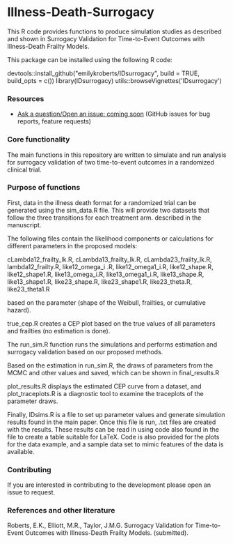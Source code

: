 # Illness-Death-Surrogacy

This R code provides functions to produce simulation studies as described and shown in Surrogacy Validation for Time-to-Event Outcomes with Illness-Death Frailty Models.

This package can be installed using the following R code:

devtools::install_github("emilykroberts/IDsurrogacy", build = TRUE, build_opts = c()) 
library(IDsurrogacy) 
utils::browseVignettes('IDsurrogacy')


### Resources

* [Ask a question/Open an issue: coming soon](https://github.com/emilykroberts) (GitHub issues for bug reports, feature requests)

### Core functionality

The main functions in this repository are written to simulate and run analysis for surrogacy validation of two time-to-event outcomes in a randomized clinical trial.

### Purpose of functions

First, data in the illness death format for a randomized trial can be generated using the sim_data.R file. This will provide two datasets that follow the three transitions for each treatment arm. described in the manuscript.

The following files contain the likelihood components or calculations for different parameters in the proposed models:

cLambda12_frailty_lk.R, cLambda13_frailty_lk.R, cLambda23_frailty_lk.R, lambda12_frailty.R, like12_omega_i .R, like12_omega1_i.R, like12_shape.R, like12_shape1.R, like13_omega_i.R, like13_omega1_i.R, like13_shape.R, like13_shape1.R, like23_shape.R, like23_shape1.R, like23_theta.R, like23_theta1.R

based on the parameter (shape of the Weibull, frailties, or cumulative hazard). 

true_cep.R creates a CEP plot based on the true values of all parameters and frailties (no estimation is done).

The run_sim.R function runs the simulations and performs estimation and surrogacy validation based on our proposed methods.

Based on the estimation in run_sim.R, the draws of parameters from the MCMC and other values and saved, which can be shown in final_results.R       
      
plot_results.R displays the estimated CEP curve from a dataset, and plot_traceplots.R  is a diagnostic tool to examine the traceplots of the parameter draws.

Finally, IDsims.R is a file to set up parameter values and generate simulation results found in the main paper. Once this file is run, .txt files are created with the results. These results can be read in using code also found in the file to create a table suitable for LaTeX. Code is also provided for the plots for the data example, and a sample data set to mimic features of the data is available.

### Contributing 

If you are interested in contributing to the development please open an issue to request.

### References and other literature

Roberts, E.K., Elliott, M.R., Taylor, J.M.G. Surrogacy Validation for Time-to-Event Outcomes with Illness-Death Frailty Models. (submitted).
